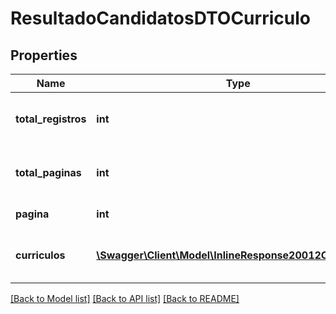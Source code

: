 # ResultadoCandidatosDTOCurriculo

## Properties
Name | Type | Description | Notes
------------ | ------------- | ------------- | -------------
**total_registros** | **int** | Total de candidatos inscritos na vaga. | [optional] 
**total_paginas** | **int** | Total de páginas geradas na busca. | [optional] 
**pagina** | **int** | Página atual. | [optional] 
**curriculos** | [**\Swagger\Client\Model\InlineResponse20012Curriculos[]**](InlineResponse20012Curriculos.md) | Lista de currículos na página atual. | [optional] 

[[Back to Model list]](../README.md#documentation-for-models) [[Back to API list]](../README.md#documentation-for-api-endpoints) [[Back to README]](../README.md)


